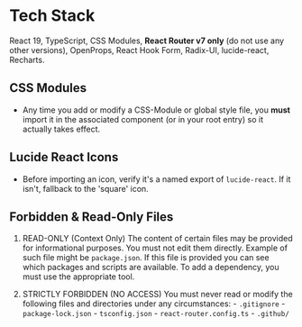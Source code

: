# Tech Stack

React 19, TypeScript, CSS Modules, **React Router v7 only** (do not use any other versions), OpenProps, React Hook Form, Radix-UI, lucide-react, Recharts.

## CSS Modules

- Any time you add or modify a CSS-Module or global style file, you **must** import it in the associated component (or in your root entry) so it actually takes effect.

## Lucide React Icons

- Before importing an icon, verify it's a named export of `lucide-react`. If it isn't, fallback to the 'square' icon.

## Forbidden & Read-Only Files

1. READ-ONLY (Context Only)
    The content of certain files may be provided for informational purposes. You must not edit them directly.
    Example of such file might be `package.json`. If this file is provided you can see which packages and scripts are available. To add a dependency, you must use the appropriate tool.

2. STRICTLY FORBIDDEN (NO ACCESS)
    You must never read or modify the following files and directories under any circumstances:
        - `.gitignore`
        - `package-lock.json`
        - `tsconfig.json`
        - `react-router.config.ts`
        - `.github/`
